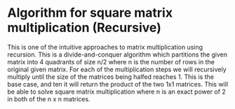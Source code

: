 # Algorithm for square matrix multiplication (Recursive)
This is one of the intuitive approaches to matrix multiplication using recursion. This is a divide-and-conquer algorithm which 
partitions the given matrix into 4 quadrants of size n/2 where n is the number of rows in the original given matrix. For each 
of the multiplication steps we will recursively multiply until the size of the matrices being halfed reaches 1. This is the base
case, and ten it will return the
product of the two 1x1 matrices. This will be able to solve square matrix multiplication where n is an exact power of 2 in both
of the n x n matrices.
